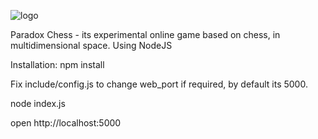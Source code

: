 ![logo](https://github.com/shaman33/paradoxchess/assets/313599/87c7188d-b0c1-42e3-96cf-e9e6078bab23)


Paradox Chess - its experimental online game based on chess, in multidimensional space.
Using NodeJS

Installation:
npm install

Fix include/config.js to change web_port if required, by default its 5000.

node index.js

open http://localhost:5000
